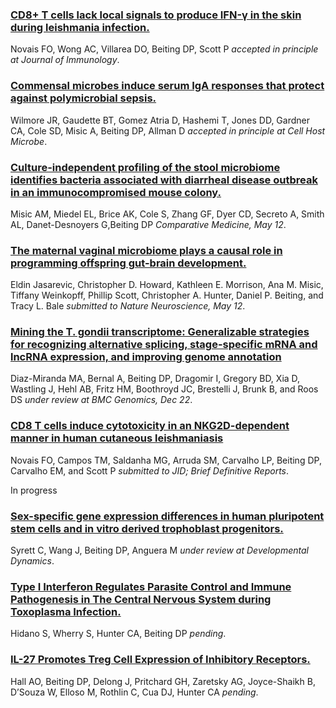 <div class="pub">
    <h3><a href="" target="_new">CD8+ T cells lack local signals to produce IFN-γ in the skin during leishmania infection.</a></h3>
       <span class="pub-authors">Novais FO, Wong AC, Villarea DO, <span class="pub-member-author">Beiting DP</span>, Scott P</span>
    <span class="pub-journal"><i>accepted in principle at Journal of Immunology</i>. <b></b></span>
</div>

<div class="pub">
    <h3><a href="" target="_new">Commensal microbes induce serum IgA responses that protect against polymicrobial sepsis.</a></h3>
       <span class="pub-authors">Wilmore JR, Gaudette BT, Gomez Atria D, Hashemi T, Jones DD, Gardner CA, Cole SD, Misic A, <span class="pub-member-author">Beiting DP</span>, Allman D</span>
    <span class="pub-journal"><i>accepted in principle at Cell Host Microbe</i>. <b></b></span>
</div>

<div class="pub">
    <h3><a href="" target="_new">Culture-independent profiling of the stool microbiome identifies bacteria associated with diarrheal disease outbreak in an immunocompromised mouse colony.</a></h3>
       <span class="pub-authors">Misic AM, Miedel EL, Brice AK, Cole S, Zhang GF, Dyer CD, Secreto A, Smith AL, Danet-Desnoyers G,<span class="pub-member-author">Beiting DP</span></span>
    <span class="pub-journal"><i>Comparative Medicine, May 12</i>. <b></b></span>
</div>
















<div class="pub">
    <h3><a href="" target="_new">The maternal vaginal microbiome plays a causal role in programming offspring gut-brain development.</a></h3>
       <span class="pub-authors">Eldin Jasarevic, Christopher D. Howard, Kathleen E. Morrison, Ana M. Misic, Tiffany Weinkopff, Phillip Scott, Christopher A. Hunter, <span class="pub-member-author">Daniel P. Beiting</span>, and Tracy L. Bale</span>
    <span class="pub-journal"><i>submitted to Nature Neuroscience, May 12</i>. <b></b></span>
</div>

<div class="pub">
    <h3><a href="" target="_new">Mining the T. gondii transcriptome: Generalizable strategies for recognizing alternative splicing, stage-specific mRNA and lncRNA expression, and improving genome annotation</a></h3>
    <span class="pub-authors">Diaz-Miranda MA, Bernal A, <span class="pub-member-author">Beiting DP</span>, Dragomir I, Gregory BD, Xia D, Wastling J, Hehl AB, Fritz HM, Boothroyd JC, Brestelli J, Brunk B, and Roos DS</span>
    <span class="pub-journal"><i>under review at BMC Genomics, Dec 22</i>. <b></b></span>
</div>

<div class="pub">
    <h3><a href="" target="_new">CD8 T cells induce cytotoxicity in an NKG2D-dependent manner in human cutaneous leishmaniasis</a></h3>
    <span class="pub-authors">Novais FO, Campos TM, Saldanha MG, Arruda SM, Carvalho LP, <span class="pub-member-author">Beiting DP</span>, Carvalho EM, and Scott P</span>
    <span class="pub-journal"><i>submitted to JID; Brief Definitive Reports</i>. <b></b></span>
</div>


In progress

<div class="pub">
    <h3><a href="" target="_new">Sex-specific gene expression differences in human pluripotent stem cells and in vitro derived trophoblast progenitors.</a></h3>
    <span class="pub-authors">Syrett C, Wang J, <span class="pub-member-author">Beiting DP</span>, Anguera M</span>
    <span class="pub-journal"><i>under review at Developmental Dynamics</i>. <b></b></span>
</div>

<div class="pub">
    <h3><a href="" target="_new">Type I Interferon Regulates Parasite Control and Immune Pathogenesis in The Central Nervous System during Toxoplasma Infection.</a></h3>
    <span class="pub-authors">Hidano S, Wherry S, Hunter CA, <span class="pub-member-author">Beiting DP</span></span>
    <span class="pub-journal"><i>pending</i>. <b></b></span>
</div>

<div class="pub">
    <h3><a href="" target="_new">IL-27 Promotes Treg Cell Expression of Inhibitory Receptors.</a></h3>
    <span class="pub-authors">Hall AO, <span class="pub-member-author">Beiting DP</span>, Delong J, Pritchard GH, Zaretsky AG, Joyce-Shaikh B, D’Souza W, Elloso M, Rothlin C, Cua DJ, Hunter CA</span>
    <span class="pub-journal"><i>pending</i>. <b></b></span>
</div>

</div>








